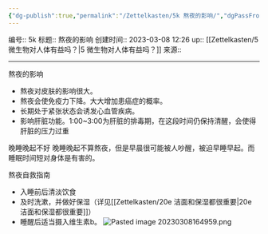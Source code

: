 ```yaml
---
{"dg-publish":true,"permalink":"/Zettelkasten/5k 熬夜的影响/","dgPassFrontmatter":true}
---
```


编号:: 5k
标题:: 熬夜的影响
创建时间:: 2023-03-08 12:26
up:: [[Zettelkasten/5 微生物对人体有益吗？\|5 微生物对人体有益吗？]]
来源:: 

---
熬夜的影响
- 熬夜对皮肤的影响很大。
- 熬夜会使免疫力下降。大大增加患癌症的概率。
- 长期处于紧张状态会诱发心血管疾病。
- 影响肝脏功能。1:00~3:00为肝脏的排毒期，在这段时间仍保持清醒，会使得肝脏的压力过重

晚睡晚起不好
晚睡晚起不算熬夜，但是早晨很可能被人吵醒，被迫早睡早起。而睡眠时间短对身体是有害的。


熬夜自救指南
- 入睡前后清淡饮食
- 及时洗漱，并做好保湿（详见[[Zettelkasten/20e 洁面和保湿都很重要\|20e 洁面和保湿都很重要]]）
- 睡醒后适当摄入维生素b。
![Pasted image 20230308164959.png](/img/user/attachment/Pasted%20image%2020230308164959.png)